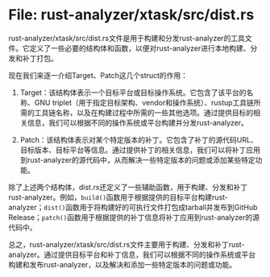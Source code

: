 # File: rust-analyzer/xtask/src/dist.rs

rust-analyzer/xtask/src/dist.rs文件是用于构建和分发rust-analyzer的工具文件。它定义了一些必要的结构体和函数，以便对rust-analyzer进行本地构建、分发和补丁打包。

现在我们来逐一介绍Target、Patch这几个struct的作用：

1. Target：该结构体表示一个目标平台或目标操作系统。它包含了该平台的名称、GNU triplet（用于指定目标架构、vendor和操作系统）、rustup工具链所需的工具链名称，以及在构建过程中所需的一些其他选项。通过提供目标的相关信息，我们可以根据不同的操作系统或平台构建并分发rust-analyzer。

2. Patch：该结构体表示对某个特定版本的补丁。它包含了补丁的源代码URL、目标版本、目标平台等信息。通过提供补丁的相关信息，我们可以将补丁应用到rust-analyzer的源代码中，从而解决一些特定版本的问题或添加某些特定功能。

除了上述两个结构体，dist.rs还定义了一些辅助函数，用于构建、分发和补丁rust-analyzer。例如，`build()`函数用于根据提供的目标平台构建rust-analyzer；`dist()`函数用于将构建好的可执行文件打包成tarball并发布到GitHub Release；`patch()`函数用于根据提供的补丁信息将补丁应用到rust-analyzer的源代码中。

总之，rust-analyzer/xtask/src/dist.rs文件主要用于构建、分发和补丁rust-analyzer。通过提供目标平台和补丁信息，我们可以根据不同的操作系统或平台构建和发布rust-analyzer，以及解决和添加一些特定版本的问题或功能。

